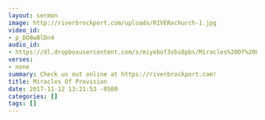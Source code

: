 ```yaml
---
layout: sermon
image: http://riverbrockport.com/uploads/RIVERxchurch-1.jpg
video_id:
- p_DO8wBlDn4
audio_id:
- https://dl.dropboxusercontent.com/s/miyebof3vbs8pbs/Miracles%20Of%20Provision.mp3?dl=0
verses:
- none
summary: Check us out online at https://riverbrockport.com!
title: Miracles Of Provision
date: 2017-11-12 13:21:53 -0500
categories: []
tags: []
---
```

